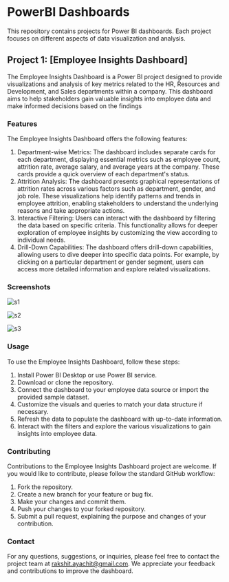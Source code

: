  # PowerBI Dashboards
This repository contains projects for Power BI dashboards. Each project focuses on different aspects of data visualization and analysis.

## Project 1: [Employee Insights Dashboard]
The Employee Insights Dashboard is a Power BI project designed to provide visualizations and analysis of key metrics related to the HR, Resources and Development, and Sales departments within a company. This dashboard aims to help stakeholders gain valuable insights into employee data and make informed decisions based on the findings

### Features
The Employee Insights Dashboard offers the following features:

1. Department-wise Metrics: The dashboard includes separate cards for each department, displaying essential metrics such as employee count, attrition rate, average salary, and average years at the company. These cards provide a quick overview of each department's status.
2. Attrition Analysis: The dashboard presents graphical representations of attrition rates across various factors such as department, gender, and job role. These visualizations help identify patterns and trends in employee attrition, enabling stakeholders to understand the underlying reasons and take appropriate actions.
3. Interactive Filtering: Users can interact with the dashboard by filtering the data based on specific criteria. This functionality allows for deeper exploration of employee insights by customizing the view according to individual needs.
4. Drill-Down Capabilities: The dashboard offers drill-down capabilities, allowing users to dive deeper into specific data points. For example, by clicking on a particular department or gender segment, users can access more detailed information and explore related visualizations.

### Screenshots
![s1](https://github.com/rakshit-ayachit/PowerBI_Dashboards/assets/129822642/7312d315-a8ed-4ca9-85d4-934fa8a00484)

![s2](https://github.com/rakshit-ayachit/PowerBI_Dashboards/assets/129822642/82d167d7-9afb-4a07-b865-e0b252ecd789)

![s3](https://github.com/rakshit-ayachit/PowerBI_Dashboards/assets/129822642/f5880183-a7bd-4b3c-aa7b-947541f2c905)

### Usage
To use the Employee Insights Dashboard, follow these steps:

1. Install Power BI Desktop or use Power BI service.
2. Download or clone the repository.
3. Connect the dashboard to your employee data source or import the provided sample dataset.
4. Customize the visuals and queries to match your data structure if necessary.
5. Refresh the data to populate the dashboard with up-to-date information.
6. Interact with the filters and explore the various visualizations to gain insights into employee data.

### Contributing
Contributions to the Employee Insights Dashboard project are welcome. If you would like to contribute, please follow the standard GitHub workflow:

1. Fork the repository.
2. Create a new branch for your feature or bug fix.
3. Make your changes and commit them.
4. Push your changes to your forked repository.
5. Submit a pull request, explaining the purpose and changes of your contribution.

### Contact
For any questions, suggestions, or inquiries, please feel free to contact the project team at rakshit.ayachit@gmail.com. We appreciate your feedback and contributions to improve the dashboard.

